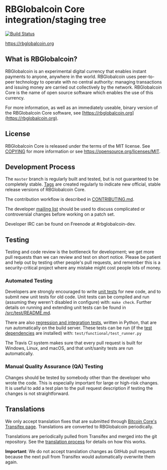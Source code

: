 RBGlobalcoin Core integration/staging tree
=====================================

[![Build Status](https://travis-ci.org/rbglobalcoin-project/rbglobalcoin.svg?branch=master)](https://travis-ci.org/rbglobalcoin-project/rbglobalcoin)

https://rbglobalcoin.org

What is RBGlobalcoin?
----------------

RBGlobalcoin is an experimental digital currency that enables instant payments to
anyone, anywhere in the world. RBGlobalcoin uses peer-to-peer technology to operate
with no central authority: managing transactions and issuing money are carried
out collectively by the network. RBGlobalcoin Core is the name of open source
software which enables the use of this currency.

For more information, as well as an immediately useable, binary version of
the RBGlobalcoin Core software, see [https://rbglobalcoin.org](https://rbglobalcoin.org).

License
-------

RBGlobalcoin Core is released under the terms of the MIT license. See [COPYING](COPYING) for more
information or see https://opensource.org/licenses/MIT.

Development Process
-------------------

The `master` branch is regularly built and tested, but is not guaranteed to be
completely stable. [Tags](https://github.com/rbglobalcoin-project/rbglobalcoin/tags) are created
regularly to indicate new official, stable release versions of RBGlobalcoin Core.

The contribution workflow is described in [CONTRIBUTING.md](CONTRIBUTING.md).

The developer [mailing list](https://groups.google.com/forum/#!forum/rbglobalcoin-dev)
should be used to discuss complicated or controversial changes before working
on a patch set.

Developer IRC can be found on Freenode at #rbglobalcoin-dev.

Testing
-------

Testing and code review is the bottleneck for development; we get more pull
requests than we can review and test on short notice. Please be patient and help out by testing
other people's pull requests, and remember this is a security-critical project where any mistake might cost people
lots of money.

### Automated Testing

Developers are strongly encouraged to write [unit tests](src/test/README.md) for new code, and to
submit new unit tests for old code. Unit tests can be compiled and run
(assuming they weren't disabled in configure) with: `make check`. Further details on running
and extending unit tests can be found in [/src/test/README.md](/src/test/README.md).

There are also [regression and integration tests](/test), written
in Python, that are run automatically on the build server.
These tests can be run (if the [test dependencies](/test) are installed) with: `test/functional/test_runner.py`

The Travis CI system makes sure that every pull request is built for Windows, Linux, and macOS, and that unit/sanity tests are run automatically.

### Manual Quality Assurance (QA) Testing

Changes should be tested by somebody other than the developer who wrote the
code. This is especially important for large or high-risk changes. It is useful
to add a test plan to the pull request description if testing the changes is
not straightforward.

Translations
------------

We only accept translation fixes that are submitted through [Bitcoin Core's Transifex page](https://www.transifex.com/projects/p/bitcoin/).
Translations are converted to RBGlobalcoin periodically.

Translations are periodically pulled from Transifex and merged into the git repository. See the
[translation process](doc/translation_process.md) for details on how this works.

**Important**: We do not accept translation changes as GitHub pull requests because the next
pull from Transifex would automatically overwrite them again.
